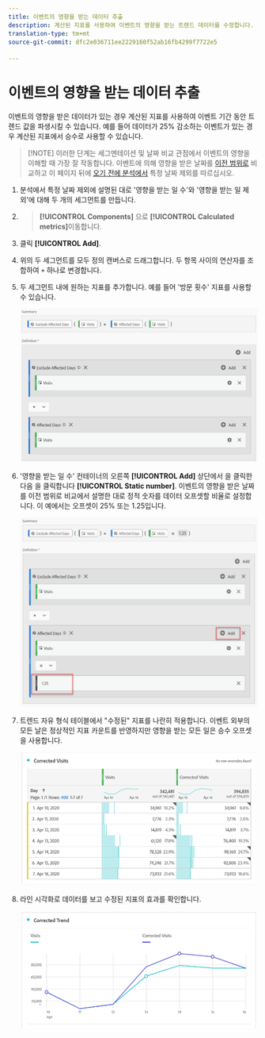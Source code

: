 ```yaml
---
title: 이벤트의 영향을 받는 데이터 추출
description: 계산된 지표를 사용하여 이벤트의 영향을 받는 트렌드 데이터를 수정합니다.
translation-type: tm+mt
source-git-commit: dfc2e036711ee2229160f52ab16fb4299f7722e5

---
```



# 이벤트의 영향을 받는 데이터 추출

이벤트의 [](/help/technotes/event-impacted.md)영향을 받은 데이터가 있는 경우 계산된 지표를 사용하여 이벤트 기간 동안 트렌드 값을 파생시킬 수 있습니다. 예를 들어 데이터가 25% 감소하는 이벤트가 있는 경우 계산된 지표에서 승수로 사용할 수 있습니다.

>[!NOTE] 이러한 단계는 세그멘테이션 및 날짜 비교 관점에서 이벤트의 영향을 이해할 때 가장 잘 작동합니다. 이벤트에 의해 영향을 받은 날짜를 [이전 범위로](/help/analyze/analysis-workspace/components/calendar-date-ranges/compare-event.md) 비교하고 이 페이지 뒤에 [오기 전에 분석에서](../c-segmentation/use-cases/exclude-date-range.md) 특정 날짜 제외를 따르십시오.

1. 분석에서 [](../c-segmentation/use-cases/exclude-date-range.md)특정 날짜 제외에 설명된 대로 &#39;영향을 받는 일 수&#39;와 &#39;영향을 받는 일 제외&#39;에 대해 두 개의 세그먼트를 만듭니다.
2. > **[!UICONTROL Components]** 으로 **[!UICONTROL Calculated metrics]**&#x200B;이동합니다.
3. 클릭 **[!UICONTROL Add]**.
4. 위의 두 세그먼트를 모두 정의 캔버스로 드래그합니다. 두 항목 사이의 연산자를 조합하여 `+` 하나로 변경합니다.
5. 두 세그먼트 내에 원하는 지표를 추가합니다. 예를 들어 &#39;방문 횟수&#39; 지표를 사용할 수 있습니다.

   ![세그먼트 빌더](assets/event_segment_builder.png)

6. &#39;영향을 받는 일 수&#39; 컨테이너의 오른쪽 **[!UICONTROL Add]** 상단에서 을 클릭한 다음 을 클릭합니다 **[!UICONTROL Static number]**. 이벤트의 영향을 받은 날짜를 이전 범위로 [](/help/analyze/analysis-workspace/components/calendar-date-ranges/compare-event.md)비교에서 설명한 대로 정적 숫자를 데이터 오프셋할 비율로 설정합니다. 이 예에서는 오프셋이 25% 또는 1.25입니다.

   ![정적 번호](assets/event_static_number.png)

7. 트렌드 자유 형식 테이블에서 &quot;수정된&quot; 지표를 나란히 적용합니다. 이벤트 외부의 모든 날은 정상적인 지표 카운트를 반영하지만 영향을 받는 모든 일은 승수 오프셋을 사용합니다.

   ![수정된 지표](assets/event_corrected.png)

8. 라인 시각화로 데이터를 보고 수정된 지표의 효과를 확인합니다.

   ![교정된 줄](assets/event_line.png)
